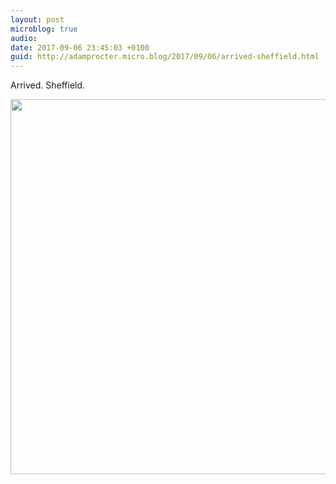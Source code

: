 ```yaml
---
layout: post
microblog: true
audio: 
date: 2017-09-06 23:45:03 +0100
guid: http://adamprocter.micro.blog/2017/09/06/arrived-sheffield.html
---
```

Arrived. Sheffield.

<img src="http://discursive.adamprocter.co.uk/uploads/2017/5075384044.jpg" width="600" height="600" />
